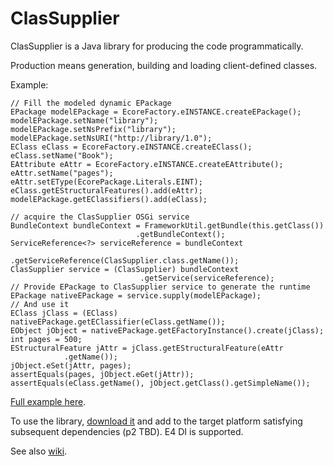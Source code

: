 ClasSupplier
===========

ClasSupplier is a Java library for producing the code programmatically.  

Production means generation, building and loading client-defined classes.  


Example:  

    // Fill the modeled dynamic EPackage
    EPackage modelEPackage = EcoreFactory.eINSTANCE.createEPackage();
    modelEPackage.setName("library");
    modelEPackage.setNsPrefix("library");
    modelEPackage.setNsURI("http://library/1.0");
    EClass eClass = EcoreFactory.eINSTANCE.createEClass();
    eClass.setName("Book");
    EAttribute eAttr = EcoreFactory.eINSTANCE.createEAttribute();
    eAttr.setName("pages");
    eAttr.setEType(EcorePackage.Literals.EINT);
    eClass.getEStructuralFeatures().add(eAttr);
    modelEPackage.getEClassifiers().add(eClass);

    // acquire the ClasSupplier OSGi service
    BundleContext bundleContext = FrameworkUtil.getBundle(this.getClass())
                                .getBundleContext();
    ServiceReference<?> serviceReference = bundleContext
                              .getServiceReference(ClasSupplier.class.getName());
    ClasSupplier service = (ClasSupplier) bundleContext
                                 .getService(serviceReference);
    // Provide EPackage to ClasSupplier service to generate the runtime
    EPackage nativeEPackage = service.supply(modelEPackage); 
    // And use it
    EClass jClass = (EClass) nativeEPackage.getEClassifier(eClass.getName());
    EObject jObject = nativeEPackage.getEFactoryInstance().create(jClass); 
    int pages = 500;
    EStructuralFeature jAttr = jClass.getEStructuralFeature(eAttr
                .getName());
    jObject.eSet(jAttr, pages);
    assertEquals(pages, jObject.eGet(jAttr));
    assertEquals(eClass.getName(), jObject.getClass().getSimpleName());
  
[Full example here](/org.classupplier.test/src/org/classupplier/test/ClasSupplierTests.java).  

To use the library, [download it](https://github.com/kirillzotkin/ClasSupplier/releases) and add to the target platform  satisfying subsequent dependencies (p2 TBD). E4 DI is supported.

See also [wiki](https://github.com/kirillzotkin/ClasSupplier/wiki).
